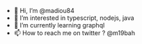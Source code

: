- 👋 Hi, I’m @madiou84
- 👀 I’m interested in typescript, nodejs, java
- 🌱 I’m currently learning graphql
- 📫 How to reach me on twitter ? @m19bah

<!---
madiou84/madiou84 is a ✨ special ✨ repository because its `README.md` (this file) appears on your GitHub profile.
You can click the Preview link to take a look at your changes.
--->
